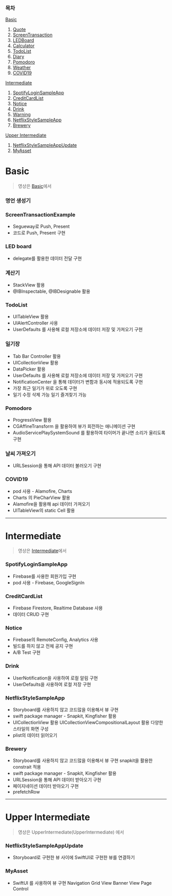 ### 목차

[Basic](#Basic)

1. [Quote](#명언-생성기)
2. [ScreenTransaction](#screentransactionexample)
3. [LEDBoard](#led-board)
4. [Calculator](#계산기)
5. [TodoList](#todolist)
6. [Diary](#일기장)
7. [Pomodoro](#pomodoro)
8. [Weather](#날씨-가져오기)
9. [COVID19](#covid19)

[Intermediate](#Intermediate)

1. [SpotifyLoginSampleApp](#spotifysampleapp)
2. [CreditCardList](#creditcardlist)
3. [Notice](#notice)
4. [Drink](#drink)
5. [Warning](#warning)
6. [NetflixStyleSampleApp](#netflixsampleapp)
7. [Brewery](#brewery)

[Upper Intermediate](#Upper-Intermediate)

1. [NetflixStyleSampleAppUpdate](#netflixstylesampleappupdate)
2. [MyAsset](#myasset)



# Basic


> 영상은 [Basic](Basic)에서
### 명언 생성기


### ScreenTransactionExample
- Segueway로 Push, Present
- 코드로 Push, Present 구현


### LED board
- delegate를 활용한 데이터 전달 구현


### 계산기
- StackView 활용
- @IBInspectable, @IBDesignable 활용


### TodoList
* UITableView 활용
* UIAlertController 사용
* UserDefaults 를 사용해 로컬 저장소에 데이터 저장 및 가져오기 구현


### 일기장
* Tab Bar Controller 활용
* UICollectionView 활용
* DataPicker 활용
* UserDefaults 를 사용해 로컬 저장소에 데이터 저장 및 가져오기 구현
* NotificationCenter 을 통해 데이터가 변함과 동시에 적용되도록 구현
* 가장 최근 일기가 위로 오도록 구현
* 일기 수정 삭제 가능
  일기 즐겨찾기 가능


### Pomodoro
* ProgressView 활용
* CGAffineTransform 을 활용하여 뷰가 회전하는 애니메이션 구현
* AudioServicePlaySystemSound 를 활용하여 타이머가 끝나면 소리가 울리도록 구현


### 날씨 가져오기
* URLSession을 통해 API 데이터 불러오기 구현


### COVID19
* pod 사용 - Alamofire, Charts
* Charts 의 PieCharView 활용
* Alamofire을 활용해 api 데이터 가져오기
* UITableView의 static Cell 활용

---

# Intermediate

> 영상은 [Intermediate](Intermediate)에서



### SpotifyLoginSampleApp

* Firebase를 사용한 회원가입 구현
* pod 사용 - Firebase, GoogleSignIn





### CreditCardList

* Firebase Firestore, Realtime Database 사용
* 데이터 CRUD 구현





### Notice

* Firebase의 RemoteConfig, Analytics 사용
* 빌드를 하지 않고 전체 공지 구현
* A/B Test 구현





### Drink

* UserNotification을 사용하여 로컬 알림 구현
* UserDefaults을 사용하여 로컬 저장 구현





### NetflixStyleSampleApp

* Storyboard를 사용하지 않고 코드많을 이용해서 뷰 구현
* swift package manager - Snapkit, Kingfisher 활용  
* UICollectionView 활용
  UICollectionViewCompositionalLayout 활용
  다양한 스타일의 화면 구성
* plist의 데이터 읽어오기



### Brewery

* Storyboard를 사용하지 않고 코드많을 이용해서 뷰 구현
  snapkit을 활용한 constrait 적용
* swift package manager - Snapkit, Kingfisher 활용  
* URLSession을 통해 API 데이터 받아오기 구현
* 페이지네이션 데이터 받아오기 구현
* prefetchRow



---



# Upper Intermediate

> 영상은 UpperIntermediate(UpperIntermediate) 에서



### NetflixStyleSampleAppUpdate

* Storyboard로 구현한 뷰 사이에 SwiftUI로 구현한 뷰를 연결하기



### MyAsset

* SwiftUI 를 사용하여 뷰 구현
  Navigation
  Grid View
  Banner View
  Page Control
